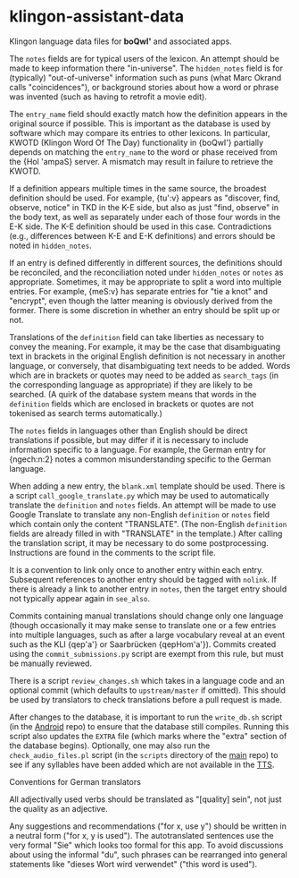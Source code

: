 klingon-assistant-data
======================

Klingon language data files for **boQwI'** and associated apps.

The `notes` fields are for typical users of the lexicon. An attempt should be
made to keep information there "in-universe". The `hidden_notes` field is for
(typically) "out-of-universe" information such as puns (what Marc Okrand calls
"coincidences"), or background stories about how a word or phrase was invented
(such as having to retrofit a movie edit).

The `entry_name` field should exactly match how the definition appears in the
original source if possible. This is important as the database is used by
software which may compare its entries to other lexicons. In particular, KWOTD
(Klingon Word Of The Day) functionality in {boQwI'} partially depends on
matching the `entry_name` to the word or phase received from the {Hol 'ampaS}
server. A mismatch may result in failure to retrieve the KWOTD.

If a definition appears multiple times in the same source, the broadest
definition should be used. For example, {tu':v} appears as "discover, find,
observe, notice" in TKD in the K-E side, but also as just "find, observe" in
the body text, as well as separately under each of those four words in the E-K
side. The K-E definition should be used in this case. Contradictions (e.g.,
differences between K-E and E-K definitions) and errors should be noted in
`hidden_notes`.

If an entry is defined differently in different sources, the definitions should
be reconciled, and the reconciliation noted under `hidden_notes` or `notes` as
appropriate. Sometimes, it may be appropriate to split a word into multiple
entries. For example, {meS:v} has separate entries for "tie a knot" and
"encrypt", even though the latter meaning is obviously derived from the former.
There is some discretion in whether an entry should be split up or not.

Translations of the `definition` field can take liberties as necessary to
convey the meaning. For example, it may be the case that disambiguating text in
brackets in the original English definition is not necessary in another
language, or conversely, that disambiguating text needs to be added. Words
which are in brackets or quotes may need to be added as `search_tags` (in the
corresponding language as appropriate) if they are likely to be searched. (A
quirk of the database system means that words in the `definition` fields which
are enclosed in brackets or quotes are not tokenised as search terms
automatically.)

The `notes` fields in languages other than English should be direct
translations if possible, but may differ if it is necessary to include
information specific to a language. For example, the German entry for
{ngech:n:2} notes a common misunderstanding specific to the German language.

When adding a new entry, the `blank.xml` template should be used. There is a
script `call_google_translate.py` which may be used to automatically translate
the `definition` and `notes` fields. An attempt will be made to use Google
Translate to translate any non-English `definition` or `notes` field which
contain only the content "TRANSLATE". (The non-English `definition` fields are
already filled in with "TRANSLATE" in the template.) After calling the
translation script, it may be necessary to do some postprocessing. Instructions
are found in the comments to the script file.

It is a convention to link only once to another entry within each entry.
Subsequent references to another entry should be tagged with `nolink`. If there
is already a link to another entry in `notes`, then the target entry should not
typically appear again in `see_also`.

Commits containing manual translations should change only one language (though
occasionally it may make sense to translate one or a few entries into multiple
languages, such as after a large vocabulary reveal at an event such as the KLI
{qep'a'} or Saarbrücken {qepHom'a'}). Commits created using the
`commit_submissions.py` script are exempt from this rule, but must be manually
reviewed.

There is a script `review_changes.sh` which takes in a language code and an
optional commit (which defaults to `upstream/master` if omitted). This should
be used by translators to check translations before a pull request is made.

After changes to the database, it is important to run the `write_db.sh` script
(in the [Android](https://github.com/De7vID/klingon-assistant-android) repo) to
ensure that the database still compiles. Running this script also updates the
`EXTRA` file (which marks where the "extra" section of the database begins).
Optionally, one may also run the `check_audio_files.pl` script (in the
`scripts` directory of the [main](https://github.com/De7vID/klingon-assistant)
repo) to see if any syllables have been added which are not available in the
[TTS](https://github.com/De7vID/klingon-assistant-tts-android).

Conventions for German translators

All adjectivally used verbs should be translated as "[quality] sein", not just 
the quality as an adjective.

Any suggestions and recommendations ("for x, use y") should be written in a 
neutral form ("for x, y is used"). The autotranslated sentences use the very 
formal "Sie" which looks too formal for this app. To avoid discussions about 
using the informal "du", such phrases can be rearranged into general statements 
like "dieses Wort wird verwendet" ("this word is used").
